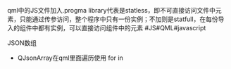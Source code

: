qml中的JS文件加入.progma library代表是statless，即不可直接访问文件中元素，只能通过传参访问，整个程序中只有一份实例；不加则是statfull，在每份导入的组件中都有实例，可以直接访问组件中的元素 #JS#QML#javascript

JSON数组
- QJsonArray在qml里面遍历使用 for in